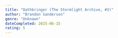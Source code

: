 ```yaml
---
title: "Oathbringer (The Stormlight Archive, #3)"
author: "Brandon Sanderson"
genre: "Unknown"
dateCompleted: 2025-06-15
rating: 5
---
```


